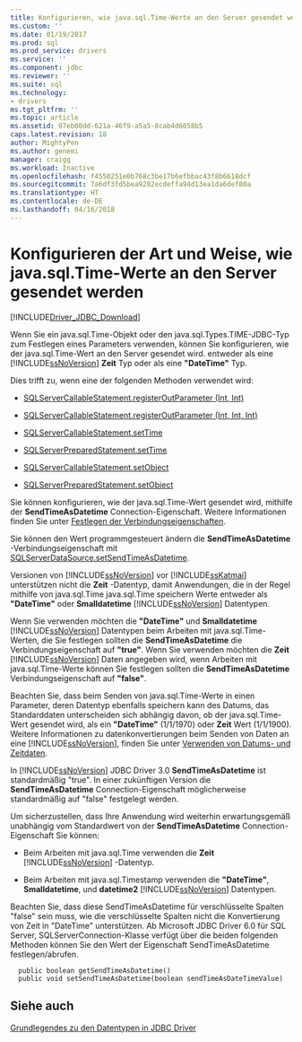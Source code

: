 ```yaml
---
title: Konfigurieren, wie java.sql.Time-Werte an den Server gesendet werden | Microsoft Docs
ms.custom: ''
ms.date: 01/19/2017
ms.prod: sql
ms.prod_service: drivers
ms.service: ''
ms.component: jdbc
ms.reviewer: ''
ms.suite: sql
ms.technology:
- drivers
ms.tgt_pltfrm: ''
ms.topic: article
ms.assetid: 07eb00dd-621a-46f9-a5a5-8cab4d6058b5
caps.latest.revision: 18
author: MightyPen
ms.author: genemi
manager: craigg
ms.workload: Inactive
ms.openlocfilehash: f4550251e0b768c3be17b6efbbac43f8b6618dcf
ms.sourcegitcommit: 7a6df3fd5bea9282ecdeffa94d13ea1da6def80a
ms.translationtype: HT
ms.contentlocale: de-DE
ms.lasthandoff: 04/16/2018
---
```

# <a name="configuring-how-javasqltime-values-are-sent-to-the-server"></a>Konfigurieren der Art und Weise, wie java.sql.Time-Werte an den Server gesendet werden
[!INCLUDE[Driver_JDBC_Download](../../includes/driver_jdbc_download.md)]

  Wenn Sie ein java.sql.Time-Objekt oder den java.sql.Types.TIME-JDBC-Typ zum Festlegen eines Parameters verwenden, können Sie konfigurieren, wie der java.sql.Time-Wert an den Server gesendet wird. entweder als eine [!INCLUDE[ssNoVersion](../../includes/ssnoversion_md.md)] **Zeit** Typ oder als eine **"DateTime"** Typ.  
  
 Dies trifft zu, wenn eine der folgenden Methoden verwendet wird:  
  
-   [SQLServerCallableStatement.registerOutParameter (Int, Int)](../../connect/jdbc/reference/registeroutparameter-method-int-int.md)  
  
-   [SQLServerCallableStatement.registerOutParameter (Int, Int, Int)](../../connect/jdbc/reference/registeroutparameter-method-int-int-int.md)  
  
-   [SQLServerCallableStatement.setTime](../../connect/jdbc/reference/settime-method-sqlservercallablestatement.md)  
  
-   [SQLServerPreparedStatement.setTime](../../connect/jdbc/reference/settime-method-sqlserverpreparedstatement.md)  
  
-   [SQLServerCallableStatement.setObject](../../connect/jdbc/reference/setobject-method-sqlservercallablestatement.md)  
  
-   [SQLServerPreparedStatement.setObject](../../connect/jdbc/reference/setobject-method-sqlserverpreparedstatement.md)  
  
 Sie können konfigurieren, wie der java.sql.Time-Wert gesendet wird, mithilfe der **SendTimeAsDatetime** Connection-Eigenschaft. Weitere Informationen finden Sie unter [Festlegen der Verbindungseigenschaften](../../connect/jdbc/setting-the-connection-properties.md).  
  
 Sie können den Wert programmgesteuert ändern die **SendTimeAsDatetime** -Verbindungseigenschaft mit [SQLServerDataSource.setSendTimeAsDatetime](../../connect/jdbc/reference/setsendtimeasdatetime-method-sqlserverdatasource.md).  
  
 Versionen von [!INCLUDE[ssNoVersion](../../includes/ssnoversion_md.md)] vor [!INCLUDE[ssKatmai](../../includes/sskatmai_md.md)] unterstützen nicht die **Zeit** -Datentyp, damit Anwendungen, die in der Regel mithilfe von java.sql.Time java.sql.Time speichern Werte entweder als **"DateTime"** oder **Smalldatetime** [!INCLUDE[ssNoVersion](../../includes/ssnoversion_md.md)] Datentypen.  
  
 Wenn Sie verwenden möchten die **"DateTime"** und **Smalldatetime** [!INCLUDE[ssNoVersion](../../includes/ssnoversion_md.md)] Datentypen beim Arbeiten mit java.sql.Time-Werten, die Sie festlegen sollten die **SendTimeAsDatetime** die Verbindungseigenschaft auf **"true"**. Wenn Sie verwenden möchten die **Zeit** [!INCLUDE[ssNoVersion](../../includes/ssnoversion_md.md)] Daten angegeben wird, wenn Arbeiten mit java.sql.Time-Werte können Sie festlegen sollten die **SendTimeAsDatetime** Verbindungseigenschaft auf **"false"**.  
  
 Beachten Sie, dass beim Senden von java.sql.Time-Werte in einen Parameter, deren Datentyp ebenfalls speichern kann des Datums, das Standarddaten unterscheiden sich abhängig davon, ob der java.sql.Time-Wert gesendet wird, als ein **"DateTime"** (1/1/1970) oder **Zeit** Wert (1/1/1900). Weitere Informationen zu datenkonvertierungen beim Senden von Daten an eine [!INCLUDE[ssNoVersion](../../includes/ssnoversion_md.md)], finden Sie unter [Verwenden von Datums- und Zeitdaten](http://go.microsoft.com/fwlink/?LinkID=145211).  
  
 In [!INCLUDE[ssNoVersion](../../includes/ssnoversion_md.md)] JDBC Driver 3.0 **SendTimeAsDatetime** ist standardmäßig "true". In einer zukünftigen Version die **SendTimeAsDatetime** Connection-Eigenschaft möglicherweise standardmäßig auf "false" festgelegt werden.  
  
 Um sicherzustellen, dass Ihre Anwendung wird weiterhin erwartungsgemäß unabhängig vom Standardwert von der **SendTimeAsDatetime** Connection-Eigenschaft Sie können:  
  
-   Beim Arbeiten mit java.sql.Time verwenden die **Zeit** [!INCLUDE[ssNoVersion](../../includes/ssnoversion_md.md)] -Datentyp.  
  
-   Beim Arbeiten mit java.sql.Timestamp verwenden die **"DateTime"**, **Smalldatetime**, und **datetime2** [!INCLUDE[ssNoVersion](../../includes/ssnoversion_md.md)] Datentypen.  
  
Beachten Sie, dass diese SendTimeAsDatetime für verschlüsselte Spalten "false" sein muss, wie die verschlüsselte Spalten nicht die Konvertierung von Zeit in "DateTime" unterstützen. Ab Microsoft JDBC Driver 6.0 für SQL Server, SQLServerConnection-Klasse verfügt über die beiden folgenden Methoden können Sie den Wert der Eigenschaft SendTimeAsDatetime festlegen/abrufen.

```
  public boolean getSendTimeAsDatetime()
  public void setSendTimeAsDatetime(boolean sendTimeAsDateTimeValue)
```
  
## <a name="see-also"></a>Siehe auch  
 [Grundlegendes zu den Datentypen in JDBC Driver](../../connect/jdbc/understanding-the-jdbc-driver-data-types.md)  
  
  
